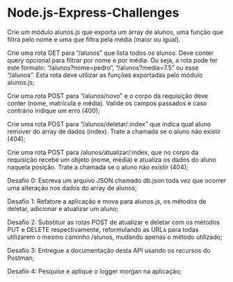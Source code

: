 # Node.js-Express-Challenges

Crie um módulo alunos.js que exporta um array de alunos, uma função que filtra pelo nome e uma que filtra pela média (maior ou igual).

Crie uma rota GET para “/alunos” que lista todos os alunos. Deve conter query opcional para filtrar por nome e por média. Ou seja, a rota pode ter este formato: “/alunos?nome=pedro”, “/alunos?media=7.5” ou esse “/alunos”. Esta rota deve utilizar as funções exportadas pelo módulo alunos.js;

Crie uma rota POST para “/alunos/novo” e o corpo da requisição deve conter (nome, matrícula e média). Valide os campos passados e caso contrário indique um erro (400);

Crie uma rota POST para “/alunos/deletar/:index” que indica qual aluno remover do array de dados (index). Trate a chamada se o aluno não existir (404);

Crie uma rota POST para /alunos/atualizar/:index, que no corpo da requisição recebe um objeto (nome, média) e atualiza os dados do aluno naquela posição. Trate a chamada se o aluno não existir (404);

Desafio 0: Escreva um arquivo JSON chamado db.json toda vez que ocorrer uma alteração nos dados do array de alunos;

Desafio 1: Refatore a aplicação e mova para alunos.js, os métodos de deletar, adicionar e atualizar um aluno;

Desafio 2: Substituir as rotas POST de atualizar e deletar com os métodos PUT e DELETE respectivamente, reformulando as URLs para todas utilizarem o mesmo caminho /alunos, mudando apenas o método utilizado;

Desafio 3: Entregue a documentação desta API usando os recursos do Postman;

Desafio 4: Pesquise e aplique o logger morgan na aplicação;
